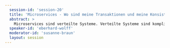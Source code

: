 ```yaml
---
  session-id: 'session-20'
  title: 'Microservices - Wo sind meine Transaktionen und meine Konsistenz hin????'
  abstract: >
    Microservices sind verteilte Systeme. Verteilte Systeme sind kompliziert. Gerade Transaktionen und Konsistenz von Daten stellen ernsthafte Herausforderungen dar. Dieser Vortrag zeigt, warum bei Microservices diese Herausforderungen vielleicht doch nicht so groß sind, was in der Praxis zu beachten ist und wieso ein guter Schnitt eines Microservices-System für Lösung dieser Probleme so wichtig ist. Gerade bei der Fachlichkeit hilft Domain-driven Design. Dabei kommen Ansätze wie das Saga-Pattern für Transaktionen oder das CAP-Theorem für Konsistenz nicht zu kurz.
  speaker-id: 'eberhard-wolff'
  moderator-id: 'susanne-braun'
  layout: session
---
```

